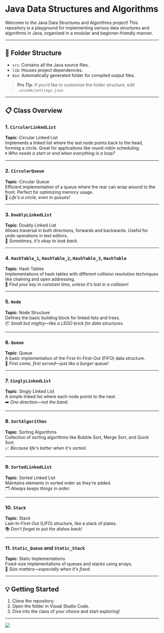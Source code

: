 # Java Data Structures and Algorithms

Welcome to the Java Data Structures and Algorithms project! This repository is a playground for implementing various data structures and algorithms in Java, organized in a modular and beginner-friendly manner.

---

## 📁 Folder Structure

- `src`: Contains all the Java source files.
- `lib`: Houses project dependencies.
- `bin`: Automatically generated folder for compiled output files.

> **Pro Tip**: If you'd like to customize the folder structure, edit `.vscode/settings.json`.

---

## 📋 Class Overview

### 1. `CircularLinkedList`
**Topic**: Circular Linked List  
Implements a linked list where the last node points back to the head, forming a circle. Great for applications like round-robin scheduling.  
🌀 *Who needs a start or end when everything is a loop?*

---

### 2. `CircularQueue`
**Topic**: Circular Queue  
Efficient implementation of a queue where the rear can wrap around to the front. Perfect for optimizing memory usage.  
🚦 *Life's a circle, even in queues!*

---

### 3. `DoublyLinkedList`
**Topic**: Doubly Linked List  
Allows traversal in both directions, forwards and backwards. Useful for undo operations in text editors.  
🔄 *Sometimes, it's okay to look back.*

---

### 4. `HashTable_1`, `HashTable_2`, `HashTable_3`, `HashTable`
**Topic**: Hash Tables  
Implementations of hash tables with different collision resolution techniques like chaining and open addressing.  
🔑 *Find your key in constant time, unless it's lost in a collision!*

---

### 5. `Node`
**Topic**: Node Structure  
Defines the basic building block for linked lists and trees.  
📦 *Small but mighty—like a LEGO brick for data structures.*

---

### 6. `Queue`
**Topic**: Queue  
A basic implementation of the First-In-First-Out (FIFO) data structure.  
🍔 *First come, first served—just like a burger queue!*

---

### 7. `SinglyLinkedList`
**Topic**: Singly Linked List  
A simple linked list where each node points to the next.  
➡️ *One direction—not the band.*

---

### 8. `SortAlgorithms`
**Topic**: Sorting Algorithms  
Collection of sorting algorithms like Bubble Sort, Merge Sort, and Quick Sort.  
📈 *Because life's better when it's sorted.*

---

### 9. `SortedLinkedList`
**Topic**: Sorted Linked List  
Maintains elements in sorted order as they're added.  
🗂️ *Always keeps things in order.*

---

### 10. `Stack`
**Topic**: Stack  
Last-In-First-Out (LIFO) structure, like a stack of plates.  
📚 *Don't forget to put the dishes back!*

---

### 11. `Static_Queue` and `Static_Stack`
**Topic**: Static Implementations  
Fixed-size implementations of queues and stacks using arrays.  
📏 *Size matters—especially when it's fixed.*

---

## 💡 Getting Started

1. Clone the repository.
2. Open the folder in Visual Studio Code.
3. Dive into the class of your choice and start exploring!

---

![](https://i.pinimg.com/originals/a4/92/f2/a492f25fb98b17f40d36bbf9ea8d4f79.jpg)

